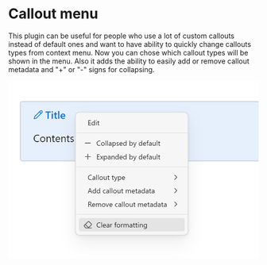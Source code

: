 # Callout menu

This plugin can be useful for people who use a lot of custom callouts instead of default ones and want to have ability to quickly change callouts types from context menu. Now you can chose which callout types will be shown in the menu. Also it adds the ability to easily add or remove callout metadata and "+" or "-" signs for collapsing. 

![](screenshots/Callout-menu.png)
